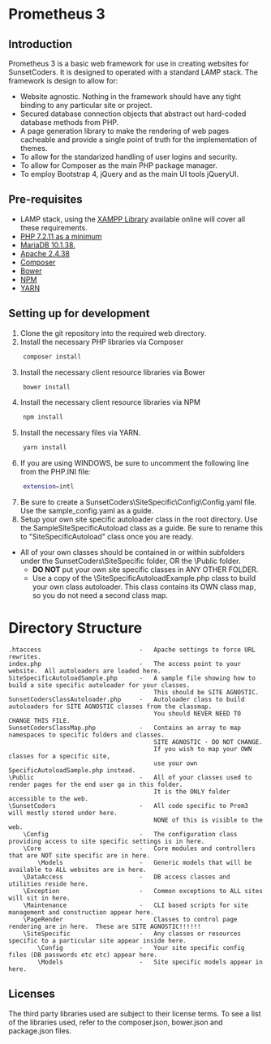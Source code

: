 # Prometheus 3
## Introduction
Prometheus 3 is a basic web framework for use in creating websites for SunsetCoders.
It is designed to operated with a standard LAMP stack.
The framework is design to allow for:
*  Website agnostic.  Nothing in the framework should have any tight binding to any particular site or project.
*  Secured database connection objects that abstract out hard-coded database methods from PHP.
*  A page generation library to make the rendering of web pages cacheable and provide a single point of truth for the
   implementation of themes.
*  To allow for the standarized handling of user logins and security.
*  To allow for Composer as the main PHP package manager.
*  To employ Bootstrap 4, jQuery and  as the main UI tools jQueryUI.
## Pre-requisites
*  LAMP stack, using the [XAMPP Library][1] available online will cover all these requirements.
*  [PHP 7.2.11 as a minimum][2]
*  [MariaDB 10.1.38.][3]
*  [Apache 2.4.38][4]
*  [Composer][5]
*  [Bower][6]
*  [NPM][7]
*  [YARN][8]
## Setting up for development
1. Clone the git repository into the required web directory.
2. Install the necessary PHP libraries via Composer
```bash
    composer install
```
3. Install the necessary client resource libraries via Bower
```bash
    bower install
```
4. Install the necessary client resource libraries via NPM
```bash
    npm install
```
5. Install the necessary files via YARN.
```bash
    yarn install
```
6. If you are using WINDOWS, be sure to uncomment the following line from the PHP.INI file:
```bash
    extension=intl
```
7. Be sure to create a SunsetCoders\SiteSpecific\Config\Config.yaml file.  Use the sample_config.yaml as a guide.
8. Setup your own site specific autoloader class in the root directory.  Use the SampleSiteSpecificAutoload
class as a guide.  Be sure to rename this to "SiteSpecificAutoload" class once you are ready.

* All of your own classes should be contained in or within subfolders under the SunsetCoders\SiteSpecific folder, OR the \Public
folder.
    * **DO NOT** put your own site specific classes in ANY OTHER FOLDER.
    * Use a copy of the \SiteSpecificAutoloadExample.php class to build your own class autoloader.  This class contains its OWN class map, so you do not need a second class map.

# Directory Structure

```text
.htaccess                           -   Apache settings to force URL rewrites.
index.php                           -   The access point to your website.  All autoloaders are loaded here.
SiteSpecificAutoloadSample.php      -   A sample file showing how to build a site specific autoloader for your classes.
                                        This should be SITE AGNOSTIC.
SunsetCodersClassAutoloader.php     -   Autoloader class to build autoloaders for SITE AGNOSTIC classes from the classmap.
                                        You should NEVER NEED TO CHANGE THIS FILE.
SunsetCodersClassMap.php            -   Contains an array to map namespaces to specific folders and classes.
                                        SITE AGNOSTIC - DO NOT CHANGE.
                                        If you wish to map your OWN classes for a specific site,
                                        use your own SpecificAutoloadSample.php instead.                                     
\Public                             -   All of your classes used to render pages for the end user go in this folder.
                                        It is the ONLY folder accessible to the web.
\SunsetCoders                       -   All code specific to Prom3 will mostly stored under here.
                                        NONE of this is visible to the web.
    \Config                         -   The configuration class providing access to site specific settings is in here.
    \Core                           -   Core modules and controllers that are NOT site specific are in here.
        \Models                     -   Generic models that will be available to ALL websites are in here.
    \DataAccess                     -   DB access classes and utilities reside here.
    \Exception                      -   Common exceptions to ALL sites will sit in here.
    \Maintenance                    -   CLI based scripts for site management and construction appear here.
    \PageRender                     -   Classes to control page rendering are in here.  These are SITE AGNOSTIC!!!!!!
    \SiteSpecific                   -   Any classes or resources specific to a particular site appear inside here.
        \Config                     -   Your site specific config files (DB passwords etc etc) appear here.
        \Models                     -   Site specific models appear in here.
```

## Licenses
The third party libraries used are subject to their license terms. To see a list of the libraries used, refer to the composer.json, bower.json and package.json files.

[1]: https://www.apachefriends.org/index.html "XAMPP" 
[2]: http://us1.php.net/downloads.php "PHP"
[3]: https://www.mysql.com/downloads/ "MySQL"
[4]: https://httpd.apache.org/download.cgi "Apache2"
[5]: https://getcomposer.org "Composer"
[6]: https://bower.io "Bower"
[7]: https://www.npmjs.com/get-npm "NPM"
[8]: https://yarnpkg.com/en/docs/install#windows-stable "YARN"
